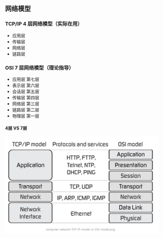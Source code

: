 ## 网络模型

### TCP/IP 4 层网络模型（实际在用）

- 应用层
- 传输层
- 网络层
- 链路层



### OSI 7 层网络模型（理论指导）

- 应用层 第七层
- 表示层 第六层
- 会话层 第五层
- 传输层 第四层
- 网络层 第三层
- 链路层 第二层
- 物理层 第一层



#### 4层 VS 7层

![image-20230114180111430](网络模型.assets/image-20230114180111430.png)
